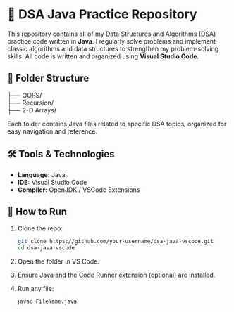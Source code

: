 # 🧠 DSA Java Practice Repository

This repository contains all of my Data Structures and Algorithms (DSA) practice code written in **Java**. I regularly solve problems and implement classic algorithms and data structures to strengthen my problem-solving skills. All code is written and organized using **Visual Studio Code**.

## 📁 Folder Structure

├── OOPS/  
├── Recursion/  
├── 2-D Arrays/  
<!-- ├── Queues/
 ├── Trees/
├── Graphs/
├── Recursion_Backtracking/
├── DynamicProgramming/
├── Searching_Sorting/
└── Miscellaneous/ -->


Each folder contains Java files related to specific DSA topics, organized for easy navigation and reference.

## 🛠️ Tools & Technologies

- **Language:** Java
- **IDE:** Visual Studio Code
- **Compiler:** OpenJDK / VSCode Extensions

## 🚀 How to Run

1. Clone the repo:
   ```bash
   git clone https://github.com/your-username/dsa-java-vscode.git
   cd dsa-java-vscode

2. Open the folder in VS Code.

3. Ensure Java and the Code Runner extension (optional) are installed.

4. Run any file:

```bash
   javac FileName.java 
